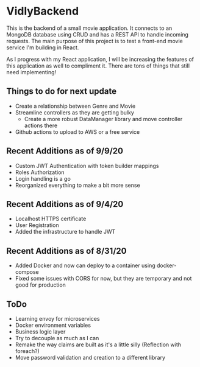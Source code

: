 # VidlyBackend

This is the backend of a small movie application. It connects to an MongoDB
database using CRUD and has a REST API to handle incoming requests. The main
purpose of this project is to test a front-end movie service I'm building in
React.

As I progress with my React application, I will be increasing the features of
this application as well to compliment it. There are tons of things that still
need implementing!

## Things to do for next update

 - Create a relationship between Genre and Movie
 - Streamline controllers as they are getting bulky
	- Create a more robust DataManager library and move controller actions there
 - Github actions to upload to AWS or a free service

## Recent Additions as of 9/9/20

 - Custom JWT Authentication with token builder mappings
 - Roles Authorization
 - Login handling is a go
 - Reorganized everything to make a bit more sense

## Recent Additions as of 9/4/20

- Localhost HTTPS certificate
- User Registration
- Added the infrastructure to handle JWT

## Recent Additions as of 8/31/20

- Added Docker and now can deploy to a container using docker-compose
- Fixed some issues with CORS for now, but they are temporary and not good for
  production

## ToDo

- Learning envoy for microservices
- Docker environment variables
- Business logic layer
- Try to decouple as much as I can
- Remake the way claims are built as it's a little silly (Reflection with foreach?)
- Move password validation and creation to a different library
